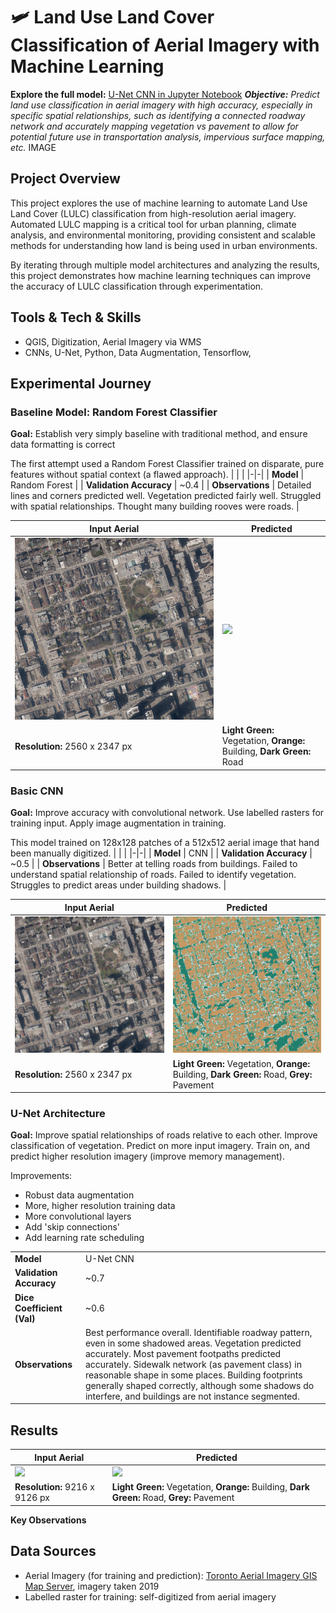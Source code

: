 # 🛩️ Land Use Land Cover Classification of Aerial Imagery with Machine Learning
**Explore the full model:** [U-Net CNN in Jupyter Notebook](https://github.com/connorcrowe/to-lulc-aiml/blob/main/3_Final/3_Full_Model.ipynb)
***Objective:** Predict land use classification in aerial imagery with high accuracy, especially in specific spatial relationships, such as identifying a connected roadway network and accurately mapping vegetation vs pavement to allow for potential future use in transportation analysis, impervious surface mapping, etc.*
IMAGE

## Project Overview
This project explores the use of machine learning to automate Land Use Land Cover (LULC) classification from high-resolution aerial imagery. Automated LULC mapping is a critical tool for urban planning, climate analysis, and environmental monitoring, providing consistent and scalable methods for understanding how land is being used in urban environments.

By iterating through multiple model architectures and analyzing the results, this project demonstrates how machine learning techniques can improve the accuracy of LULC classification through experimentation.

## Tools & Tech & Skills
- QGIS, Digitization, Aerial Imagery via WMS
- CNNs, U-Net, Python, Data Augmentation, Tensorflow, 

## Experimental Journey
### **Baseline Model: Random Forest Classifier**
**Goal:** Establish very simply baseline with traditional method, and ensure data formatting is correct

The first attempt used a Random Forest Classifier trained on disparate, pure features without spatial context (a flawed approach).
| | | 
|-|-| 
| **Model** | Random Forest | 
| **Validation Accuracy** | ~0.4 |
| **Observations** | Detailed lines and corners predicted well. Vegetation predicted fairly well. Struggled with spatial relationships. Thought many building rooves were roads. |

| Input Aerial | Predicted | 
|-|-|
| ![](/results/input_1.jpg) | ![](results/1_random_forest.jpg)|
| **Resolution:** 2560 x 2347 px | **Light Green:** Vegetation, **Orange:** Building, **Dark Green:** Road |

### **Basic CNN**
**Goal:** Improve accuracy with convolutional network. Use labelled rasters for training input. Apply image augmentation in training.

This model trained on 128x128 patches of a 512x512 aerial image that hand been manually digitized.
| | |
|-|-|
| **Model** | CNN | 
| **Validation Accuracy** | ~0.5 |
| **Observations** | Better at telling roads from buildings. Failed to understand spatial relationship of roads. Failed to identify vegetation. Struggles to predict areas under building shadows. | 

| Input Aerial | Predicted | 
|-|-|
| ![](/results/input_1.jpg) | ![](/results/2_simple_cnn.jpg) |
| **Resolution:** 2560 x 2347 px | **Light Green:** Vegetation, **Orange:** Building, **Dark Green:** Road, **Grey:** Pavement |

### **U-Net Architecture**
**Goal:** Improve spatial relationships of roads relative to each other. Improve classification of vegetation. Predict on more input imagery. Train on, and predict higher resolution imagery (improve memory management). 

Improvements:
- Robust data augmentation
- More, higher resolution training data
- More convolutional layers
- Add 'skip connections' 
- Add learning rate scheduling

| | |
|-|-|
| **Model** | U-Net CNN |
| **Validation Accuracy** | ~0.7 | 
| **Dice Coefficient (Val)** | ~0.6 |
| **Observations** | Best performance overall. Identifiable roadway pattern, even in some shadowed areas. Vegetation predicted accurately. Most pavement footpaths predicted accurately. Sidewalk network (as pavement class) in reasonable shape in some places. Building footprints generally shaped correctly, although some shadows do interfere, and buildings are not instance segmented. 

## Results
| Input Aerial |Predicted | 
|-|-|
| ![](/results/input_2.jpg) | ![](/results/3_unet.jpg) |
| **Resolution:** 9216 x 9126 px | **Light Green:** Vegetation, **Orange:** Building, **Dark Green:** Road, **Grey:** Pavement |

**Key Observations**

## Data Sources
- Aerial Imagery (for training and prediction): [Toronto Aerial Imagery GIS Map Server](https://gis.toronto.ca/arcgis/rest/services/basemap/cot_ortho/MapServer), imagery taken 2019
- Labelled raster for training: self-digitized from aerial imagery